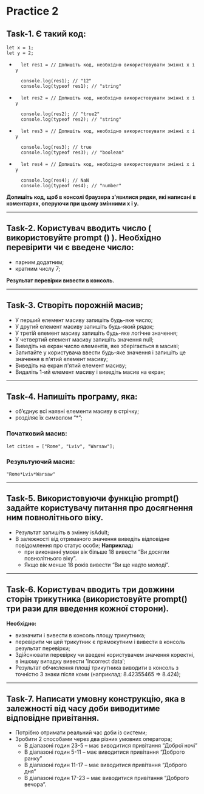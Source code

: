 # Practice 2

## **Task-1.** Є такий код:

    let x = 1;
    let y = 2;

*       let res1 = // Допишіть код, необхідно використовувати змінні x і y

        console.log(res1); // "12"
        console.log(typeof res1); // "string"

*       let res2 = // Допишіть код, необхідно використовувати змінні x і y

        console.log(res2); // "true2"
        console.log(typeof res2); // "string"

*       let res3 = // Допишіть код, необхідно використовувати змінні x і y

        console.log(res3); // true
        console.log(typeof res3); // "boolean"

*       let res4 = // Допишіть код, необхідно використовувати змінні x і y

        console.log(res4); // NaN
        console.log(typeof res4); // "number"

**Допишіть код, щоб в консолі браузера з'явилися рядки, які написані в коментарях, оперуючи при цьому змінними х і у.**

***

## **Task-2.** Користувач вводить число ( використовуйте prompt () ). Необхідно перевірити чи є введене число:

*   парним додатним;
*   кратним числу 7;

**Результат перевірки вивести в консоль.**

***

## **Task-3.** Створіть порожній масив;

*   У перший елемент масиву запишіть будь-яке число;
*   У другий елемент масиву запишіть будь-який рядок;
*   У третій елемент масиву запишіть будь-яке логічне значення;
*   У четвертий елемент масиву запишіть значення null;
*   Виведіть на екран число елементів, яке зберігається в масиві;
*   Запитайте у користувача ввести будь-яке значення і запишіть це значення в п'ятий елемент масиву;
*   Виведіть на екран п'ятий елемент масиву;
*   Видаліть 1-ий елемент масиву і виведіть масив на екран;

***

## **Task-4.** Напишіть програму, яка:

*   об’єднує всі наявні елементи масиву в стрічку;
*   розділяє їх символом “*”;

### Початковий масив:
    let cities = ["Rome", "Lviv", "Warsaw"];
### Результуючий масив:
    "Rome*Lviv*Warsaw"

***

## **Task-5.** Використовуючи функцію prompt() задайте користувачу питання про досягнення ним повнолітнього віку.

* Результат запишіть в змінну isAdult;
* В залежності від отриманого значення виведіть відповідне повідомлення про статус особи;
    **Наприклад:**
    *   при виконанні умови вік більше 18 вивести “Ви досягли повнолітнього віку”.
    *   Якщо вік менше 18 років вивести “Ви ще надто молоді”.

***

## **Task-6.** Користувач вводить три довжини сторін трикутника (використовуйте prompt() три рази для введення кожної сторони).

**Необхідно:**
*   визначити і вивести в консоль площу трикутника;
*   перевірити чи цей трикутник є прямокутним і вивести в консоль результат перевірки;
*   Здійснювати перевірку чи введені користувачем значення коректні, в іншому випадку вивести 'Incorrect data‘;
*   Результат обчислення площі трикутника виводити в консоль з точністю 3 знаки після коми (наприклад: 8.42355465 => 8.424);

***

## **Task-7.** Написати умовну конструкцію, яка в залежності від часу доби виводитиме відповідне привітання.

*   Потрібно отримати реальний час доби із системи;
*   Зробити 2 способами через два різних умовних оператора;
    *    В діапазоні годин 23-5 – має виводитися привітання “Доброї ночі”
    *    В діапазоні годин 5-11 – має виводитися привітання “Доброго ранку”
    *    В діапазоні годин 11-17 – має виводитися привітання “Доброго дня”
    *    В діапазоні годин 17-23 – має виводитися привітання “Доброго вечора”.
